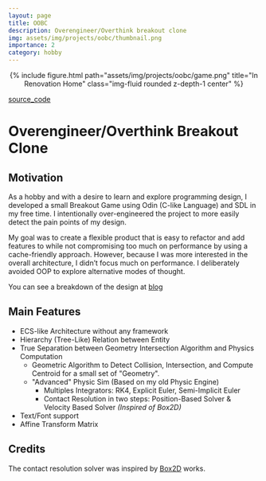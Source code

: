 ```yaml
---
layout: page
title: OOBC
description: Overengineer/Overthink breakout clone
img: assets/img/projects/oobc/thumbnail.png
importance: 2
category: hobby
---
```


<center>
{% include figure.html path="assets/img/projects/oobc/game.png" title="In Renovation Home" class="img-fluid rounded z-depth-1 center" %}
</center>

[source_code](https://github.com/bolducke/OOBC)

# Overengineer/Overthink Breakout Clone

## Motivation
As a hobby and with a desire to learn and explore programming design, I developed a small Breakout Game using Odin (C-like Language) and SDL in my free time. I intentionally over-engineered the project to more easily detect the pain points of my design.

My goal was to create a flexible product that is easy to refactor and add features to while not compromising too much on performance by using a cache-friendly approach. However, because I was more interested in the overall architecture, I didn’t focus much on performance. I deliberately avoided OOP to explore alternative modes of thought.

You can see a breakdown of the design at [blog](https://bolducke.github.io/blog/2023/design_takeaway_ecsarchetype/)

## Main Features

* ECS-like Architecture without any framework
* Hierarchy (Tree-Like) Relation between Entity
* True Separation between Geometry Intersection Algorithm and Physics Computation
    * Geometric Algorithm to Detect Collision, Intersection, and Compute Centroid for a small set of "Geometry".
    * "Advanced" Physic Sim (Based on my old Physic Engine)
        * Multiples Integrators: RK4, Explicit Euler, Semi-Implicit Euler
        * Contact Resolution in two steps: Position-Based Solver & Velocity Based Solver *(Inspired of Box2D)*
* Text/Font support
* Affine Transform Matrix

## Credits

The contact resolution solver was inspired by [Box2D](https://box2d.org/) works.